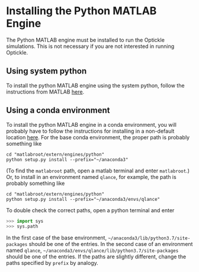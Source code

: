 # Installing the Python MATLAB Engine

The Python MATLAB engine must be installed to run the Optickle simulations. This is not necessary if you are not interested in running Optickle.

## Using system python
To install the python MATLAB engine using the system python, follow the instructions from MATLAB [here](https://www.mathworks.com/help/matlab/matlab_external/install-the-matlab-engine-for-python.html).

## Using a conda environment
To install the python MATLAB engine in a conda environment, you will probably have to follow the instructions for installing in a non-default location [here](https://www.mathworks.com/help/matlab/matlab_external/install-matlab-engine-api-for-python-in-nondefault-locations.html).
For the base conda environment, the proper path is probably something like
```console
cd "matlabroot/extern/engines/python"
python setup.py install --prefix="~/anaconda3"
```
(To find the `matlabroot` path, open a matlab terminal and enter `matlabroot`.)
Or, to install in an environment named `qlance`, for example, the path is probably something like
```console
cd "matlabroot/extern/engines/python"
python setup.py install --prefix="~/anaconda3/envs/qlance"
```

To double check the correct paths, open a python terminal and enter
```python
>>> import sys
>>> sys.path
```
In the first case of the base environment, `~/anaconda3/lib/python3.7/site-packages` should be one of the entries.
In the second case of an environment named `qlance`, `~/anaconda3/envs/qlance/lib/python3.7/site-packages` should be one of the entries.
If the paths are slightly different, change the paths specified by `prefix` by analogy.
